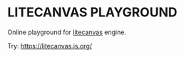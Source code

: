 # LITECANVAS PLAYGROUND

Online playground for [litecanvas](https://github.com/litecanvas/engine) engine.

Try: https://litecanvas.js.org/
